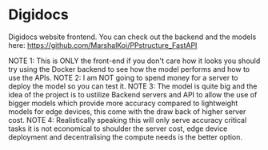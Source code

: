 # Digidocs
Digidocs website frontend.
You can check out the backend and the models here: https://github.com/MarshalKoi/PPstructure_FastAPI

NOTE 1: This is ONLY the front-end if you don't care how it looks you should try using the Docker backend to see how the model performs and how to use the APIs.
NOTE 2: I am NOT going to spend money for a server to deploy the model so you can test it.
NOTE 3: The model is quite big and the idea of the project is to ustilize Backend servers and API to allow the use of bigger models which provide more accuracy compared to lightweight models for edge devices, this come with the draw back of higher server cost. 
NOTE 4: Realistically speaking this will only serve accuracy critical tasks it is not economical to shoulder the server cost, edge device deployment and decentralising the compute needs is the better option. 
